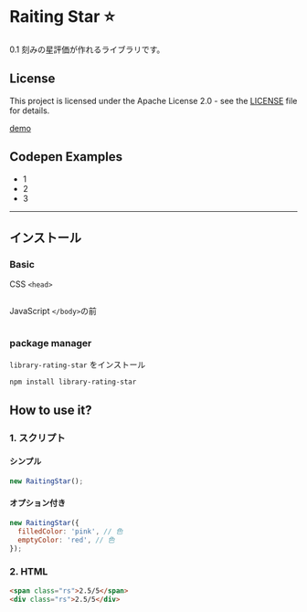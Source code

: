 # Raiting Star ⭐️

0.1 刻みの星評価が作れるライブラリです。

## License

This project is licensed under the Apache License 2.0 - see the [LICENSE](./LICENSE) file for details.


[demo]()

## Codepen Examples

- 1
- 2
- 3

---

## インストール

### Basic

CSS `<head>`

```html

```

JavaScript `</body>`の前

```

```

### package manager

`library-rating-star` をインストール

```bash
npm install library-rating-star
```

## How to use it?

### 1. スクリプト

#### シンプル

```javascript
new RaitingStar();
```

#### オプション付き

```javascript
new RaitingStar({
  filledColor: 'pink', // 色
  emptyColor: 'red', // 色
});
```

### 2. HTML

```html
<span class="rs">2.5/5</span>
<div class="rs">2.5/5</div>
```
